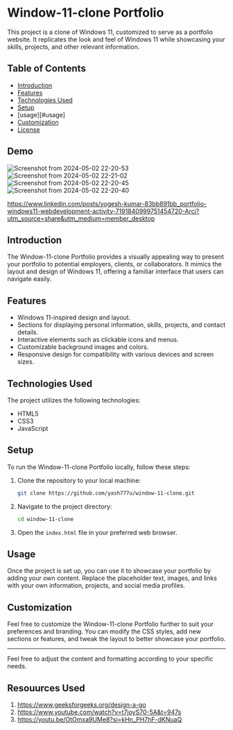 

# Window-11-clone Portfolio

This project is a clone of Windows 11, customized to serve as a portfolio website. It replicates the look and feel of Windows 11 while showcasing your skills, projects, and other relevant information.

## Table of Contents

- [Introduction](#introduction)
- [Features](#features)
- [Technologies Used](#technologies-used)
- [Setup](#setup)
- [usage][#usage]
- [Customization](#customization)
- [License](#license)

## Demo 
![Screenshot from 2024-05-02 22-20-53](https://github.com/yash777u/window-11-clone/assets/95225950/d2399dea-a6d0-446f-a920-aea6a938699e)
![Screenshot from 2024-05-02 22-21-02](https://github.com/yash777u/window-11-clone/assets/95225950/8d2792b9-d345-4e27-83ee-7e1c01ab9baa)
![Screenshot from 2024-05-02 22-20-45](https://github.com/yash777u/window-11-clone/assets/95225950/d2362ba8-bf1d-41b7-888e-15390088bf4f)
![Screenshot from 2024-05-02 22-20-40](https://github.com/yash777u/window-11-clone/assets/95225950/eb4a22fe-0b78-4103-b02a-8a7bdf087bbd)


https://www.linkedin.com/posts/yogesh-kumar-83bb891bb_portfolio-windows11-webdevelopment-activity-7191840999751454720-Arcj?utm_source=share&utm_medium=member_desktop

## Introduction

The Window-11-clone Portfolio provides a visually appealing way to present your portfolio to potential employers, clients, or collaborators. It mimics the layout and design of Windows 11, offering a familiar interface that users can navigate easily.

## Features

- Windows 11-inspired design and layout.
- Sections for displaying personal information, skills, projects, and contact details.
- Interactive elements such as clickable icons and menus.
- Customizable background images and colors.
- Responsive design for compatibility with various devices and screen sizes.

## Technologies Used

The project utilizes the following technologies:

- HTML5
- CSS3
- JavaScript

## Setup

To run the Window-11-clone Portfolio locally, follow these steps:

1. Clone the repository to your local machine:

   ```bash
   git clone https://github.com/yash777u/window-11-clone.git
   ```

2. Navigate to the project directory:

   ```bash
   cd window-11-clone
   ```

3. Open the `index.html` file in your preferred web browser.

## Usage

Once the project is set up, you can use it to showcase your portfolio by adding your own content. Replace the placeholder text, images, and links with your own information, projects, and social media profiles.

## Customization

Feel free to customize the Window-11-clone Portfolio further to suit your preferences and branding. You can modify the CSS styles, add new sections or features, and tweak the layout to better showcase your portfolio.


---

Feel free to adjust the content and formatting according to your specific needs.

## Resouurces Used 

1. https://www.geeksforgeeks.org/design-a-go
2. https://www.youtube.com/watch?v=t7joyS70-5A&t=947s
3. https://youtu.be/OtOmxa9UMe8?si=kHn_PH7hF-dKNuaQ

